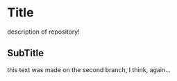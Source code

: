 # Title

description of repository!

## SubTitle

this text was made on the second branch, I think, again...